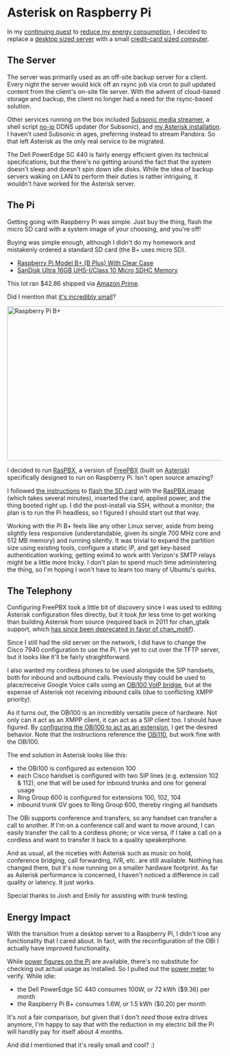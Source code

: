 <!-- title: Asterisk on Raspberry Pi -->
<!-- categories: howto -->
<!-- tags: electricity,asterisk -->
<!-- published: 2015-02-07T12:44:00-05:00 -->
<!-- updated: 2020-08-09T12:44:00-05:00 -->
<!-- summary: In my continuing quest to reduce my energy footprint, I replaced a desktop sized server with a small credit-card sized computer. -->

# Asterisk on Raspberry Pi

In my [continuing quest](/v2/2015/01/27/standby-consumption.html) to [reduce my energy consumption](/v2/solar/), I decided to replace a [desktop sized server](https://www.google.com/search?q=dell+poweredge+sc440&tbm=isch) with a small [credit-card sized computer](https://www.raspberrypi.org/help/videos/).

## The Server

The server was primarily used as an off-site backup server for a client. Every night the server would kick off an rsync job via cron to pull updated content from the client's on-site file server. With the advent of cloud-based storage and backup, the client no longer had a need for the rsync-based solution.

Other services running on the box included [Subsonic media streamer](http://www.subsonic.org/), a shell script [no-ip](https://www.noip.com/) DDNS updater (for Subsonic), and [my Asterisk installation](http://www.moundalexis.com/tm/2011/08/23/asterisk-with-google-voice-and-cisco-7940g/). I haven't used Subsonic in ages, preferring instead to stream Pandora. So that left Asterisk as the only real service to be migrated.

The Dell PowerEdge SC 440 is fairly energy efficient given its technical specifications, but the there's no getting around the fact that the system doesn't sleep and doesn't spin down idle disks. While the idea of backup servers waking on LAN to perform their duties is rather intriguing, it wouldn't have worked for the Asterisk server.

## The Pi

Getting going with Raspberry Pi was simple. Just buy the thing, flash the micro SD card with a system image of your choosing, and you're off!

Buying was simple enough, although I didn't do my homework and mistakenly ordered a standard SD card (the B+ uses micro SD).

* [Raspberry Pi Model B+ (B Plus) With Clear Case](http://www.amazon.com/gp/product/B00LAA91R2/?tag=v2mdc-20)
* [SanDisk Ultra 16GB UHS-I/Class 10 Micro SDHC Memory](http://www.amazon.com/gp/product/B00M55C0LK/?tag=v2mdc-20)

This lot ran $42.86 shipped via [Amazon Prime](http://www.amazon.com/gp/video/primesignup?tag=v2mdc-20).

Did I mention that [it's incredibly small](https://www.flickr.com/photos/techmsg/16279746717/)?

<a href="https://www.flickr.com/photos/techmsg/16279746717/" title="Raspberry Pi B+ by techmsg, on Flickr"><img src="https://farm8.staticflickr.com/7293/16279746717_355a373726_z.jpg" width="640" height="360" alt="Raspberry Pi B+"></a>

I decided to run [RasPBX](http://www.raspberry-asterisk.org/about/), a version of [FreePBX](https://www.freepbx.org/) (built on [Asterisk](https://www.asterisk.org/)) specifically designed to run on Raspberry Pi. Isn't open source amazing?

I followed [the instructions](http://www.raspberry-asterisk.org/documentation/) to [flash the SD card](https://elinux.org/RPi_Easy_SD_Card_Setup#Flashing_the_SD_card_using_Mac_OS_X) with the [RasPBX image](http://www.raspberry-asterisk.org/downloads/) (which takes several minutes), inserted the card, applied power, and the thing booted right up. I did the post-install via SSH, without a monitor; the plan is to run the Pi headless, so I figured I should start out that way.

Working with the Pi B+ feels like any other Linux server, aside from being slightly less responsive (understandable, given its single 700 MHz core and 512 MB memory) and running silently. It was trivial to expand the partition size using existing tools, configure a static IP, and get key-based authentication working; getting exim4 to work with Verizon's SMTP relays might be a little more tricky. I don't plan to spend much time administering the thing, so I'm hoping I won't have to learn too many of Ubuntu's quirks.

## The Telephony

Configuring FreePBX took a little bit of discovery since I was used to editing Asterisk configuration files directly, but it took *far* less time to get working than building Asterisk from source (required back in 2011 for chan\_gtalk support, which [has since been deprecated in favor of chan\_motif](https://wiki.asterisk.org/wiki/display/AST/Calling+using+Google)).

Since I still had the old server on the network, I did have to change the Cisco 7940 configuration to use the Pi. I've yet to cut over the TFTP server, but it looks like it'll be fairly straightforward.

I also wanted my cordless phones to be used alongside the SIP handsets, both for inbound and outbound calls. Previously they could be used to place/receive Google Voice calls using an [OBi100 VoIP bridge](http://www.amazon.com/gp/product/B004LO098O/?tag=v2mdc-20), but at the expense of Asterisk not receiving inbound calls (due to conflicting XMPP priority).

As it turns out, the OBi100 is an incredibly versatile piece of hardware. Not only can it act as an XMPP client, it can act as a SIP client too. I should have figured. By [configuring the OBi100 to act as an extension](https://wiki.freepbx.org/pages/viewpage.action?pageId=4161592), I get the desired behavior. Note that the instructions reference the [OBi110](http://www.amazon.com/gp/product/B0045RMEPI?tag=v2mdc-20), but work fine with the OBi100.

The end solution in Asterisk looks like this:

* the OBi100 is configured as extension 100
* each Cisco handset is configured with two SIP lines (e.g. extension 102 & 112), one that will be used for inbound trunks and one for general usage
* Ring Group 600 is configured for extensions 100, 102, 104
* inbound trunk GV goes to Ring Group 600, thereby ringing all handsets

The OBi supports conference and transfers, so any handset can transfer a call to another. If I'm on a conference call and want to move around, I can easily transfer the call to a cordless phone; or vice versa, if I take a call on a cordless and want to transfer it back to a quality speakerphone.

And as usual, all the niceties with Asterisk such as music on hold, conference bridging, call forwarding, IVR, etc. are still available. Nothing has changed there, but it's now running on a smaller hardware footprint. As far as Asterisk performance is concerned, I haven't noticed a difference in call quality or latency. It just works.

Special thanks to Josh and Emily for assisting with trunk testing.

## Energy Impact

With the transition from a desktop server to a Raspberry Pi, I didn't lose any functionality that I cared about. In fact, with the reconfiguration of the OBi I actually have improved functionality.

While [power figures on the Pi](https://raspi.tv/2014/how-much-less-power-does-the-raspberry-pi-b-use-than-the-old-model-b) are available, there's no substitute for checking out actual usage as installed. So I pulled out the [power meter](http://www.amazon.com/gp/product/B00E945SJG/?tag=v2mdc-20) to verify. While idle:

* the Dell PowerEdge SC 440 consumes 100W, or 72 kWh ($9.36) per month
* the Raspberry Pi B+ consumes 1.6W, or 1.5 kWh ($0.20) per month

It's not a fair comparison, but given that I don't *need* those extra drives anymore, I'm happy to say that with the reduction in my electric bill the Pi will handily pay for itself about 4 months.

And did I mentioned that it's really small and cool? :)
